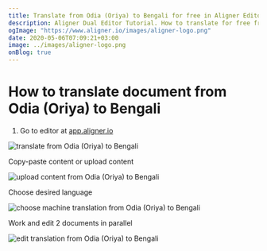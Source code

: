 ```yaml
---
title: Translate from Odia (Oriya) to Bengali for free in Aligner Editor
description: Aligner Dual Editor Tutorial. How to translate for free from Odia (Oriya) to Bengali. Aligner is multilingual document management platform. 
ogImage: "https://www.aligner.io/images/aligner-logo.png"
date: 2020-05-06T07:09:21+03:00
image: ../images/aligner-logo.png
onBlog: true
---
```


# How to translate document from Odia (Oriya) to Bengali

1. Go to editor at [app.aligner.io](https://app.aligner.io "Aligner App web page")

![translate from Odia (Oriya) to Bengali](../aligner-blank-editor.png "translate from Odia (Oriya) to Bengali")

Copy-paste content or upload content

![upload content from Odia (Oriya) to Bengali](../aligner-uploaded-document.png "upload content from Odia (Oriya) to Bengali")

Choose desired language

![choose machine translation from Odia (Oriya) to Bengali](../aligner-language-dropdown.png "choose machine translation from Odia (Oriya) to Bengali")

Work and edit 2 documents in parallel

![edit translation from Odia (Oriya) to Bengali](../aligner-double-sitded-editor.png "edit translation from Odia (Oriya) to Bengali")

